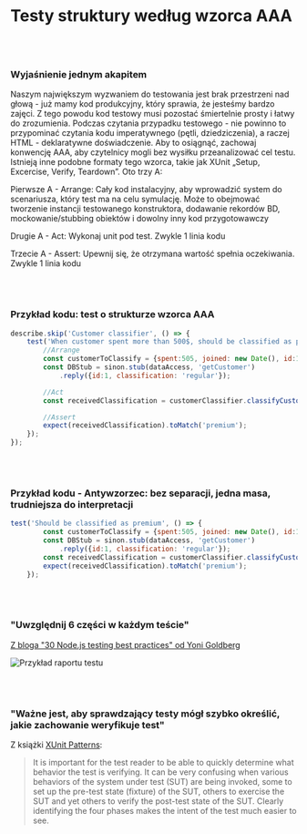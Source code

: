 # Testy struktury według wzorca AAA

<br/><br/>

### Wyjaśnienie jednym akapitem
Naszym największym wyzwaniem do testowania jest brak przestrzeni nad głową - już mamy kod produkcyjny, który sprawia, że jesteśmy bardzo zajęci. Z tego powodu kod testowy musi pozostać śmiertelnie prosty i łatwy do zrozumienia. Podczas czytania przypadku testowego - nie powinno to przypominać czytania kodu imperatywnego (pętli, dziedziczenia), a raczej HTML - deklaratywne doświadczenie. Aby to osiągnąć, zachowaj konwencję AAA, aby czytelnicy mogli bez wysiłku przeanalizować cel testu. Istnieją inne podobne formaty tego wzorca, takie jak XUnit „Setup, Excercise, Verify, Teardown”. Oto trzy A:

Pierwsze A - Arrange: Cały kod instalacyjny, aby wprowadzić system do scenariusza, który test ma na celu symulację. Może to obejmować tworzenie instancji testowanego konstruktora, dodawanie rekordów BD, mockowanie/stubbing obiektów i dowolny inny kod przygotowawczy

Drugie A - Act: Wykonaj unit pod test. Zwykle 1 linia kodu

Trzecie A - Assert: Upewnij się, że otrzymana wartość spełnia oczekiwania. Zwykle 1 linia kodu


<br/><br/>

### Przykład kodu: test o strukturze wzorca AAA
```javascript
describe.skip('Customer classifier', () => {
    test('When customer spent more than 500$, should be classified as premium', () => {
        //Arrange
        const customerToClassify = {spent:505, joined: new Date(), id:1}
        const DBStub = sinon.stub(dataAccess, 'getCustomer')
            .reply({id:1, classification: 'regular'});

        //Act
        const receivedClassification = customerClassifier.classifyCustomer(customerToClassify);

        //Assert
        expect(receivedClassification).toMatch('premium');
    });
});
```

<br/><br/>

### Przykład kodu - Antywzorzec: bez separacji, jedna masa, trudniejsza do interpretacji
```javascript
test('Should be classified as premium', () => {
        const customerToClassify = {spent:505, joined: new Date(), id:1}
        const DBStub = sinon.stub(dataAccess, 'getCustomer')
            .reply({id:1, classification: 'regular'});
        const receivedClassification = customerClassifier.classifyCustomer(customerToClassify);
        expect(receivedClassification).toMatch('premium');
    });
```

<br/><br/>

###  "Uwzględnij 6 części w każdym teście"

 [Z bloga "30 Node.js testing best practices" od Yoni Goldberg](https://medium.com/@me_37286/yoni-goldberg-javascript-nodejs-testing-best-practices-2b98924c9347)

 ![Przykład raportu testu](./assets/images/6-parts-in-test.jpg)

<br/><br/>

### "Ważne jest, aby sprawdzający testy mógł szybko określić, jakie zachowanie weryfikuje test"
Z książki [XUnit Patterns](http://xunitpatterns.com/Four%20Phase%20Test.html):

> It is important for the test reader to be able to quickly determine what behavior the test is verifying. It can be very confusing when various behaviors of the system under test (SUT) are being invoked, some to set up the pre-test state (fixture) of the SUT, others to exercise the SUT and yet others to verify the post-test state of the SUT. Clearly identifying the four phases makes the intent of the test much easier to see.
